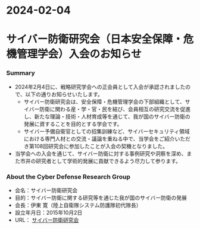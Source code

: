 2024-02-04
===
# サイバー防衛研究会（日本安全保障・危機管理学会）入会のお知らせ
### Summary
* 2024年2月4日に、戦略研究学会への正会員として入会が承認されましたので、以下の通りお知らせいたします。
  * サイバー防衛研究会は、安全保障・危機管理学会の下部組織として、サイバー防衛に関わる産・学・官・民を結び、会員相互の研究交流を促進し、新たな理論・技術・人材育成等を通じて、我が国のサイバー防衛の発展に資することを目的とする学会です。
  * サイバー予備自衛官としての招集訓練など、サイバーセキュリティ領域における専門人材との交流・議論を重ねる中で、当学会をご紹介いただき第108回研究会に参加したことが入会の契機となりました。
* 当学会への入会を通じて、サイバー防衛に対する事例研究や洞察を深め、また市井の研究者として学術的発展に貢献できるよう尽力して参ります。

### About the Cyber Defense Research Group
* 会名：サイバー防衛研究会
* 目的：サイバー防衛に関する研究等を通じた我が国のサイバー防衛の発展
* 会長：伊東 寛（陸上自衛隊システム防護隊初代隊長）
* 設立年月日：2015年10月2日
* URL： [サイバー防衛研究会](https://jp.cslab.tokyo/%E3%82%B5%E3%82%A4%E3%83%90%E3%83%BC%E9%98%B2%E8%A1%9B%E7%A0%94%E7%A9%B6%E4%BC%9A%EF%BC%88%E6%97%A5%E6%9C%AC%E5%AE%89%E5%85%A8%E4%BF%9D%E9%9A%9C%E3%83%BB%E5%8D%B1%E6%A9%9F%E7%AE%A1%E7%90%86%E5%AD%A6/)
